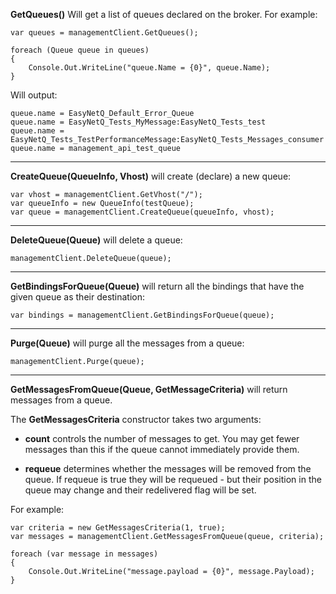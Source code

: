 **GetQueues()** Will get a list of queues declared on the broker. For example:

    var queues = managementClient.GetQueues();

    foreach (Queue queue in queues)
    {
        Console.Out.WriteLine("queue.Name = {0}", queue.Name);
    }

Will output:

    queue.name = EasyNetQ_Default_Error_Queue
    queue.name = EasyNetQ_Tests_MyMessage:EasyNetQ_Tests_test
    queue.name = EasyNetQ_Tests_TestPerformanceMessage:EasyNetQ_Tests_Messages_consumer
    queue.name = management_api_test_queue

***

**CreateQueue(QueueInfo, Vhost)** will create (declare) a new queue:

    var vhost = managementClient.GetVhost("/");
    var queueInfo = new QueueInfo(testQueue);
    var queue = managementClient.CreateQueue(queueInfo, vhost);

***

**DeleteQueue(Queue)** will delete a queue:

    managementClient.DeleteQueue(queue);

***

**GetBindingsForQueue(Queue)** will return all the bindings that have the given queue as their destination:

    var bindings = managementClient.GetBindingsForQueue(queue);

***

**Purge(Queue)** will purge all the messages from a queue:

    managementClient.Purge(queue);

***

**GetMessagesFromQueue(Queue, GetMessageCriteria)** will return messages from a queue. 

The **GetMessagesCriteria** constructor takes two arguments: 

* **count** controls the number of messages to get. You may get fewer messages than this if the queue cannot immediately provide them.

* **requeue** determines whether the messages will be removed from the queue. If requeue is true they will be requeued - but their position in the queue may change and their redelivered flag will be set.

For example:

    var criteria = new GetMessagesCriteria(1, true);
    var messages = managementClient.GetMessagesFromQueue(queue, criteria);

    foreach (var message in messages)
    {
        Console.Out.WriteLine("message.payload = {0}", message.Payload);
    }